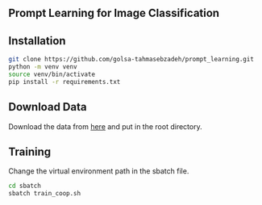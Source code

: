 ## Prompt Learning for Image Classification
## Installation
``` bash
git clone https://github.com/golsa-tahmasebzadeh/prompt_learning.git
python -m venv venv
source venv/bin/activate
pip install -r requirements.txt
```

## Download Data
Download the data from [here]([https://drive.google.com/file/d/1y4fId3Hnyvyf4Isc0GwMsYMVqYeQEUDS/view?usp=sharing](https://drive.google.com/file/d/1m3RU_epZXiEi2n1ByGMBnlvjI1vT5j8m/view?usp=sharing)) and put in the root directory.

## Training 
Change the virtual environment path in the sbatch file.
``` bash
cd sbatch
sbatch train_coop.sh
```
